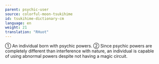 ```yaml
---
parent: psychic-user
source: colorful-moon-tsukihime
id: tsukihime-dictionary-cm
language: en
weight: 21
translation: "RHuot"
---
```


① An individual born with psychic powers.
② Since psychic powers are completely different than interference with nature, an individual is capable of using abnormal powers despite not having a magic circuit.
